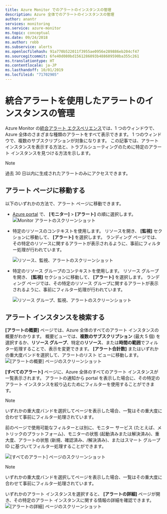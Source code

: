 ```yaml
---
title: Azure Monitor でのアラートのインスタンスの管理
description: Azure 全体でのアラートのインスタンスの管理
author: anantr
services: monitoring
ms.service: azure-monitor
ms.topic: conceptual
ms.date: 09/24/2018
ms.author: robb
ms.subservice: alerts
ms.openlocfilehash: 91a770b522011f3955ae0956e289886eb204cf47
ms.sourcegitcommit: 6fe40d080bd1561286093b488609590ba355c261
ms.translationtype: HT
ms.contentlocale: ja-JP
ms.lasthandoff: 10/01/2019
ms.locfileid: "71702905"
---
```

# <a name="manage-alert-instances-with-unified-alerts"></a>統合アラートを使用したアラートのインスタンスの管理
Azure Monitor の[統合アラート エクスペリエンス](https://aka.ms/azure-alerts-overview)では、1 つのウィンドウで、Azure 全体のさまざまな種類のアラートをすべて表示できます。 1 つのウィンドウで、複数のサブスクリプションが対象になります。 この記事では、アラート インスタンスを表示する方法と、トラブルシューティングのために特定のアラート インスタンスを見つける方法を示します。

> [!NOTE]
   >  過去 30 日以内に生成されたアラートのみにアクセスできます。

## <a name="go-to-the-alerts-page"></a>アラート ページに移動する

以下のいずれかの方法で、アラート ページに移動できます。

   + [Azure portal](https://portal.azure.com/) で、 **[モニター]**  >  **[アラート]** の順に選択します。  
     ![Monitor アラートのスクリーンショット](media/alerts-managing-alert-instances/monitoring-alerts-managing-alert-instances-toc.jpg)
  
   + 特定のリソースのコンテキストを使用します。 リソースを開き、 **[監視]** セクションに移動して、 **[アラート]** を選択します。 ランディング ページでは、その特定のリソースに関するアラートが表示されるように、事前にフィルター処理が行われています。
   
     ![リソース、監視、アラートのスクリーンショット](media/alerts-managing-alert-instances/alert-resource.JPG)
    
   + 特定のリソース グループのコンテキストを使用します。 リソース グループを開き、 **[監視]** セクションに移動して、 **[アラート]** を選択します。 ランディング ページでは、その特定のリソース グループに関するアラートが表示されるように、事前にフィルター処理が行われています。    
   
     ![リソース グループ、監視、アラートのスクリーンショット](media/alerts-managing-alert-instances/alert-rg.JPG)

## <a name="find-alert-instances"></a>アラート インスタンスを検索する

**[アラートの概要]** ページでは、Azure 全体のすべてのアラート インスタンスの概要がわかります。 概要ビューでは、**複数のサブスクリプション** (最大 5 個) を選択するか、**リソース グループ**、特定の**リソース**、または**時間の範囲**でフィルター処理することで、表示を変更できます。 **[アラート合計数]** またはいずれかの重大度バンドを選択して、アラートのリスト ビューに移動します。     
   ![[アラートの概要] ページのスクリーンショット](media/alerts-managing-alert-instances/alerts-summary.jpg)
 
**[すべてのアラート]** ページに、Azure 全体のすべてのアラート インスタンスが一覧表示されます。 アラートの通知から portal を表示した場合に、その特定のアラート インスタンスを絞り込むためにフィルターを使用することができます。

> [!NOTE]
>  いずれかの重大度バンドを選択してページを表示した場合、一覧はその重大度に合わせて事前にフィルター処理されています。

前のページで使用可能なフィルターとは別に、モニター サービス (たとえば、メトリックのプラットフォーム)、モニターの状態 (起動済みまたは解決済み)、重大度、アラートの状態 (新規、確認済み、/解決済み)、またはスマート グループ ID に基づいてフィルター処理することができます。

   ![[すべてのアラート] ページのスクリーンショット](media/alerts-managing-alert-instances/all-alerts.jpg)

   > [!NOTE]
   >  いずれかの重大度バンドを選択してページを表示した場合、一覧はその重大度に合わせて事前にフィルター処理されています。
 
いずれかのアラート インスタンスを選択すると、 **[アラートの詳細]** ページが開き、その特定のアラート インスタンスに関する情報の詳細を確認できます。   
   ![[アラートの詳細] ページのスクリーンショット](media/alerts-managing-alert-instances/alert-details.jpg)  


